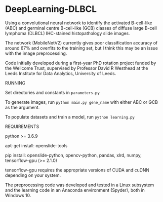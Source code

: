 # DeepLearning-DLBCL
Using a convolutional neural network to identify the activated B-cell-like (ABC) and germinal centre B-cell-like (GCB) classes of diffuse large B-cell lymphoma (DLBCL) IHC-stained histopathology slide images. 

The network (MobileNetV2) currently gives poor classification accuracy of around 67% and overfits to the training set, but I think this may be an issue with the image preprocessing.

Code initially developed during a first-year PhD rotation project funded by the Wellcome Trust, supervised by Professor David R Westhead at the Leeds Institute for Data Analytics, University of Leeds.

RUNNING

Set directories and constants in `parameters.py`

To generate images, run `python main.py gene_name` with either ABC or GCB as the argument.

To populate datasets and train a model, run `python learning.py`


REQUIREMENTS

python >= 3.6.9

apt-get install: openslide-tools

pip install: openslide-python, opencv-python, pandas, xlrd, numpy, tensorflow-gpu (>= 2.1.0)

tensorflow-gpu requires the appropriate versions of CUDA and cuDNN depending on your system. 

The preprocessing code was developed and tested in a Linux subsystem and the learning code in an Anaconda environment (Spyder), both in Windows 10.
